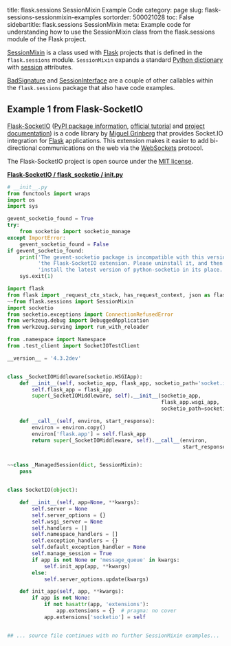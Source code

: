 title: flask.sessions SessionMixin Example Code
category: page
slug: flask-sessions-sessionmixin-examples
sortorder: 500021028
toc: False
sidebartitle: flask.sessions SessionMixin
meta: Example code for understanding how to use the SessionMixin class from the flask.sessions module of the Flask project.


[SessionMixin](https://github.com/pallets/flask/blob/master/src/flask/sessions.py)
is a class used with [Flask](/flask.html) projects that is defined in
the `flask.sessions` module. `SessionMixin` expands a standard
[Python dictionary](https://docs.python.org/3/tutorial/datastructures.html#dictionaries)
with [session](https://flask.palletsprojects.com/en/1.1.x/quickstart/#sessions)
attributes.

<a href="/flask-sessions-badsignature-examples.html">BadSignature</a>
and
<a href="/flask-sessions-sessioninterface-examples.html">SessionInterface</a>
are a couple of other callables within the `flask.sessions` package that also have code examples.

## Example 1 from Flask-SocketIO
[Flask-SocketIO](https://github.com/miguelgrinberg/Flask-SocketIO)
([PyPI package information](https://pypi.org/project/Flask-SocketIO/),
[official tutorial](https://blog.miguelgrinberg.com/post/easy-websockets-with-flask-and-gevent)
and
[project documentation](https://flask-socketio.readthedocs.io/en/latest/))
is a code library by [Miguel Grinberg](https://blog.miguelgrinberg.com/index)
that provides Socket.IO integration for [Flask](/flask.html) applications.
This extension makes it easier to add bi-directional communications on the
web via the [WebSockets](/websockets.html) protocol.

The Flask-SocketIO project is open source under the
[MIT license](https://github.com/miguelgrinberg/Flask-SocketIO/blob/master/LICENSE).

[**Flask-SocketIO / flask_socketio / __init__.py**](https://github.com/miguelgrinberg/Flask-SocketIO/blob/master/./flask_socketio/__init__.py)

```python
# __init__.py
from functools import wraps
import os
import sys

gevent_socketio_found = True
try:
    from socketio import socketio_manage
except ImportError:
    gevent_socketio_found = False
if gevent_socketio_found:
    print('The gevent-socketio package is incompatible with this version of '
          'the Flask-SocketIO extension. Please uninstall it, and then '
          'install the latest version of python-socketio in its place.')
    sys.exit(1)

import flask
from flask import _request_ctx_stack, has_request_context, json as flask_json
~~from flask.sessions import SessionMixin
import socketio
from socketio.exceptions import ConnectionRefusedError
from werkzeug.debug import DebuggedApplication
from werkzeug.serving import run_with_reloader

from .namespace import Namespace
from .test_client import SocketIOTestClient

__version__ = '4.3.2dev'


class _SocketIOMiddleware(socketio.WSGIApp):
    def __init__(self, socketio_app, flask_app, socketio_path='socket.io'):
        self.flask_app = flask_app
        super(_SocketIOMiddleware, self).__init__(socketio_app,
                                                  flask_app.wsgi_app,
                                                  socketio_path=socketio_path)

    def __call__(self, environ, start_response):
        environ = environ.copy()
        environ['flask.app'] = self.flask_app
        return super(_SocketIOMiddleware, self).__call__(environ,
                                                         start_response)


~~class _ManagedSession(dict, SessionMixin):
    pass


class SocketIO(object):

    def __init__(self, app=None, **kwargs):
        self.server = None
        self.server_options = {}
        self.wsgi_server = None
        self.handlers = []
        self.namespace_handlers = []
        self.exception_handlers = {}
        self.default_exception_handler = None
        self.manage_session = True
        if app is not None or 'message_queue' in kwargs:
            self.init_app(app, **kwargs)
        else:
            self.server_options.update(kwargs)

    def init_app(self, app, **kwargs):
        if app is not None:
            if not hasattr(app, 'extensions'):
                app.extensions = {}  # pragma: no cover
            app.extensions['socketio'] = self


## ... source file continues with no further SessionMixin examples...

```

